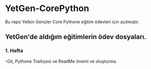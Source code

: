 # YetGen-CorePython
Bu repo Yetkin Gençler Core Pythone eğitim ödevleri için açılmıştır.
## YetGen'de aldığım eğitimlerin ödev dosyaları.
### 1. Hafta
-Git, Pythone Traihçesi ve ReadMe önemi ve oluşturma.
